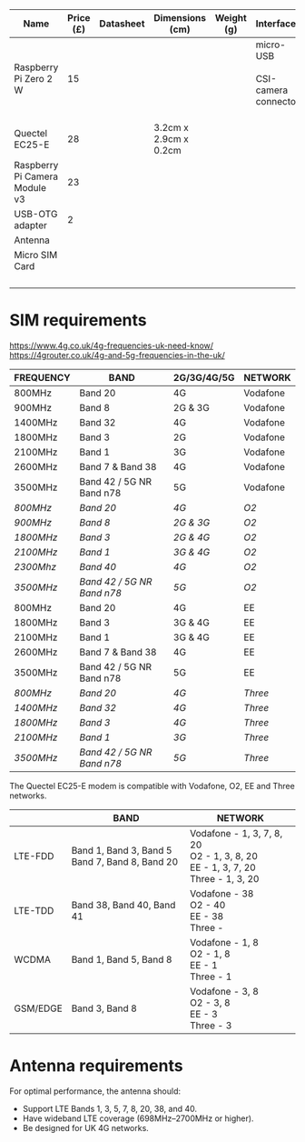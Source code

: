 
| Name                          | Price (£) | Datasheet | Dimensions (cm)       | Weight (g) | Interfaces                                    | Drivers | Link                                                                                                               |
| ----------------------------- | --------- | --------- | --------------------- | ---------- | --------------------------------------------- | ------- | ------------------------------------------------------------------------------------------------------------------ |
| Raspberry Pi Zero 2 W         | 15        |           |                       |            | micro-USB<br><br>CSI-camera connector<br><br> |         | https://thepihut.com/products/raspberry-pi-zero-2?srsltid=AfmBOoquJQ06dyYRHNxDMViEArSBkQ74mmLa23J2_h3uuXBtHgFRZORI |
| Quectel EC25-E                | 28        |           | 3.2cm x 2.9cm x 0.2cm |            |                                               |         | https://www.aliexpress.com/item/1005006319126849.html                                                              |
| Raspberry Pi Camera Module v3 | 23        |           |                       |            |                                               |         | https://thepihut.com/products/raspberry-pi-camera-module-3?src=raspberrypi                                         |
| USB-OTG adapter               | 2         |           |                       |            |                                               |         | https://thepihut.com/products/usb-to-microusb-otg-converter-shim                                                   |
| Antenna                       |           |           |                       |            |                                               |         |                                                                                                                    |
| Micro SIM Card                |           |           |                       |            |                                               |         |                                                                                                                    |
|                               |           |           |                       |            |                                               |         |                                                                                                                    |
|                               |           |           |                       |            |                                               |         |                                                                                                                    |
|                               |           |           |                       |            |                                               |         |                                                                                                                    |
|                               |           |           |                       |            |                                               |         |                                                                                                                    |
# SIM requirements
https://www.4g.co.uk/4g-frequencies-uk-need-know/
https://4grouter.co.uk/4g-and-5g-frequencies-in-the-uk/ 

| **FREQUENCY** | BAND                       | **2G/3G/4G/5G** | **NETWORK** |
| ------------- | -------------------------- | --------------- | ----------- |
| 800MHz        | Band 20                    | 4G              | Vodafone    |
| 900MHz        | Band 8                     | 2G & 3G         | Vodafone    |
| 1400MHz       | Band 32                    | 4G              | Vodafone    |
| 1800MHz       | Band 3                     | 2G              | Vodafone    |
| 2100MHz       | Band 1                     | 3G              | Vodafone    |
| 2600MHz       | Band 7 & Band 38           | 4G              | Vodafone    |
| 3500MHz       | Band 42 / 5G NR Band n78   | 5G              | Vodafone    |
| _800MHz_      | _Band 20_                  | _4G_            | _O2_        |
| _900MHz_      | _Band 8_                   | _2G & 3G_       | _O2_        |
| _1800MHz_     | _Band 3_                   | _2G & 4G_       | _O2_        |
| _2100MHz_     | _Band 1_                   | _3G & 4G_       | _O2_        |
| _2300Mhz_     | _Band 40_                  | _4G_            | _O2_        |
| _3500MHz_     | _Band 42 / 5G NR Band n78_ | _5G_            | _O2_        |
| 800MHz        | Band 20                    | 4G              | EE          |
| 1800MHz       | Band 3                     | 3G & 4G         | EE          |
| 2100MHz       | Band 1                     | 3G & 4G         | EE          |
| 2600MHz       | Band 7 & Band 38           | 4G              | EE          |
| 3500MHz       | Band 42 / 5G NR Band n78   | 5G              | EE          |
| _800MHz_      | _Band 20_                  | _4G_            | _Three_     |
| _1400MHz_     | _Band 32_                  | _4G_            | _Three_     |
| _1800MHz_     | _Band 3_                   | _4G_            | _Three_     |
| _2100MHz_     | _Band 1_                   | _3G_            | _Three_     |
| _3500MHz_     | _Band 42 / 5G NR Band n78_ | _5G_            | _Three_     |

The Quectel EC25-E modem is compatible with Vodafone, O2, EE and Three networks. 

|          | BAND                                              | **NETWORK**                                                                           |
| -------- | ------------------------------------------------- | ------------------------------------------------------------------------------------- |
| LTE-FDD  | Band 1, Band 3, Band 5<br>Band 7, Band 8, Band 20 | Vodafone - 1, 3, 7, 8, 20<br>O2 - 1, 3, 8, 20<br>EE - 1, 3, 7, 20<br>Three - 1, 3, 20 |
| LTE-TDD  | Band 38, Band 40, Band 41                         | Vodafone - 38<br>O2 - 40<br>EE - 38<br>Three -                                        |
| WCDMA    | Band 1, Band 5, Band 8                            | Vodafone - 1, 8<br>O2 - 1, 8<br>EE - 1<br>Three - 1                                   |
| GSM/EDGE | Band 3, Band 8                                    | Vodafone - 3, 8<br>O2 - 3, 8<br>EE - 3<br>Three - 3                                   |


# Antenna requirements

For optimal performance, the antenna should:

- Support LTE Bands 1, 3, 5, 7, 8, 20, 38, and 40.
- Have wideband LTE coverage (698MHz–2700MHz or higher).
- Be designed for UK 4G networks.


